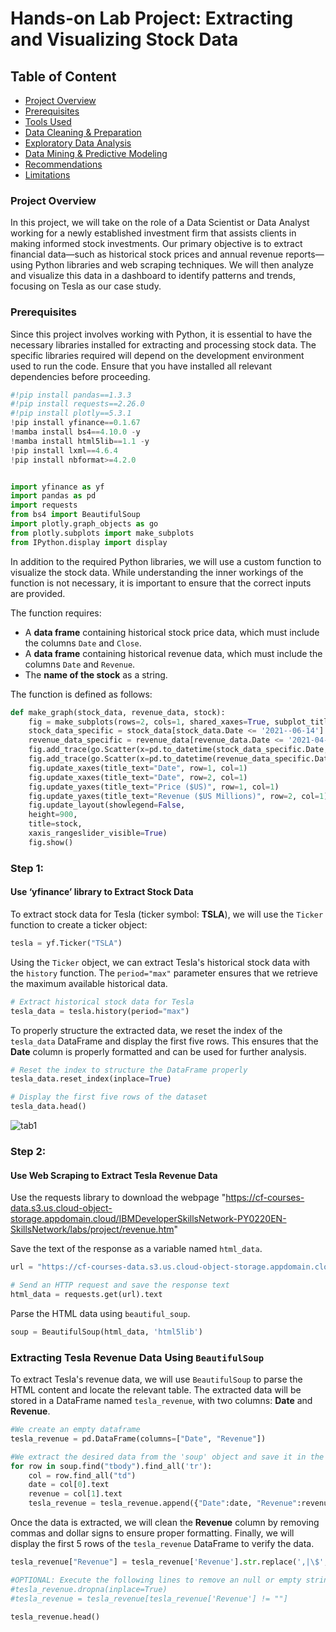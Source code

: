 # Hands-on Lab Project: Extracting and Visualizing Stock Data

## Table of Content
- [Project Overview](#project-overview)
- [Prerequisites](#prerequisites)
- [Tools Used](#tools-used)
- [Data Cleaning & Preparation](#data-cleaning--preparation)
- [Exploratory Data Analysis](#exploratory-data-analysis)
- [Data Mining & Predictive Modeling](#data-mining--predictive-modeling)
- [Recommendations](#recommendations)
- [Limitations](#limitations)

### Project Overview
In this project, we will take on the role of a Data Scientist or Data Analyst working for a newly established investment firm that assists clients in making informed stock investments. Our primary objective is to extract financial data—such as historical stock prices and annual revenue reports—using Python libraries and web scraping techniques. We will then analyze and visualize this data in a dashboard to identify patterns and trends, focusing on Tesla as our case study.

### Prerequisites
Since this project involves working with Python, it is essential to have the necessary libraries installed for extracting and processing stock data. The specific libraries required will depend on the development environment used to run the code. Ensure that you have installed all relevant dependencies before proceeding.

```python
#!pip install pandas==1.3.3
#!pip install requests==2.26.0
#!pip install plotly==5.3.1
!pip install yfinance==0.1.67
!mamba install bs4==4.10.0 -y
!mamba install html5lib==1.1 -y
!pip install lxml==4.6.4
!pip install nbformat>=4.2.0


import yfinance as yf
import pandas as pd
import requests
from bs4 import BeautifulSoup
import plotly.graph_objects as go
from plotly.subplots import make_subplots
from IPython.display import display

```
In addition to the required Python libraries, we will use a custom function to visualize the stock data. While understanding the inner workings of the function is not necessary, it is important to ensure that the correct inputs are provided.

The function requires:
- A **data frame** containing historical stock price data, which must include the columns `Date` and `Close`.
- A **data frame** containing historical revenue data, which must include the columns `Date` and `Revenue`.
- The **name of the stock** as a string.

The function is defined as follows:

```python
def make_graph(stock_data, revenue_data, stock):
    fig = make_subplots(rows=2, cols=1, shared_xaxes=True, subplot_titles=("Historical Share Price", "Historical Revenue"), vertical_spacing = .3)
    stock_data_specific = stock_data[stock_data.Date <= '2021--06-14']
    revenue_data_specific = revenue_data[revenue_data.Date <= '2021-04-30']
    fig.add_trace(go.Scatter(x=pd.to_datetime(stock_data_specific.Date, infer_datetime_format=True), y=stock_data_specific.Close.astype("float"), name="Share Price"), row=1, col=1)
    fig.add_trace(go.Scatter(x=pd.to_datetime(revenue_data_specific.Date, infer_datetime_format=True), y=revenue_data_specific.Revenue.astype("float"), name="Revenue"), row=2, col=1)
    fig.update_xaxes(title_text="Date", row=1, col=1)
    fig.update_xaxes(title_text="Date", row=2, col=1)
    fig.update_yaxes(title_text="Price ($US)", row=1, col=1)
    fig.update_yaxes(title_text="Revenue ($US Millions)", row=2, col=1)
    fig.update_layout(showlegend=False,
    height=900,
    title=stock,
    xaxis_rangeslider_visible=True)
    fig.show()

```

### Step 1: 
#### Use ‘yfinance’ library to Extract Stock Data

To extract stock data for Tesla (ticker symbol: **TSLA**), we will use the `Ticker` function to create a ticker object:  

```python
tesla = yf.Ticker("TSLA")
```

Using the `Ticker` object, we can extract Tesla's historical stock data with the `history` function. The `period="max"` parameter ensures that we retrieve the maximum available historical data.

```python
# Extract historical stock data for Tesla
tesla_data = tesla.history(period="max")
```

To properly structure the extracted data, we reset the index of the `tesla_data` DataFrame and display the first five rows. This ensures that the **Date** column is properly formatted and can be used for further analysis.

```python
# Reset the index to structure the DataFrame properly
tesla_data.reset_index(inplace=True)

# Display the first five rows of the dataset
tesla_data.head()
```
![tab1](https://github.com/user-attachments/assets/1f929d17-e9d6-4a72-89e7-f776caade77b)

### Step 2: 
#### Use Web Scraping to Extract Tesla Revenue Data

Use the requests library to download the webpage "https://cf-courses-data.s3.us.cloud-object-storage.appdomain.cloud/IBMDeveloperSkillsNetwork-PY0220EN-SkillsNetwork/labs/project/revenue.htm"

Save the text of the response as a variable named `html_data`.

```python
url = "https://cf-courses-data.s3.us.cloud-object-storage.appdomain.cloud/IBMDeveloperSkillsNetwork-PY0220EN-SkillsNetwork/labs/project/revenue.htm"

# Send an HTTP request and save the response text
html_data = requests.get(url).text
```

Parse the HTML data using `beautiful_soup`.

```python
soup = BeautifulSoup(html_data, 'html5lib')
```

### Extracting Tesla Revenue Data Using `BeautifulSoup`  

To extract Tesla's revenue data, we will use `BeautifulSoup` to parse the HTML content and locate the relevant table. The extracted data will be stored in a DataFrame named `tesla_revenue`, with two columns: **Date** and **Revenue**.  

```python
#We create an empty dataframe
tesla_revenue = pd.DataFrame(columns=["Date", "Revenue"])

#We extract the desired data from the 'soup' object and save it in the dataframe
for row in soup.find("tbody").find_all('tr'):
    col = row.find_all("td")
    date = col[0].text
    revenue = col[1].text
    tesla_revenue = tesla_revenue.append({"Date":date, "Revenue":revenue}, ignore_index=True)
```

Once the data is extracted, we will clean the **Revenue** column by removing commas and dollar signs to ensure proper formatting. Finally, we will display the first 5 rows of the `tesla_revenue` DataFrame to verify the data.

```python
tesla_revenue["Revenue"] = tesla_revenue['Revenue'].str.replace(',|\$',"")

#OPTIONAL: Execute the following lines to remove an null or empty strings in the Revenue column.
#tesla_revenue.dropna(inplace=True)
#tesla_revenue = tesla_revenue[tesla_revenue['Revenue'] != ""]

tesla_revenue.head()
```


